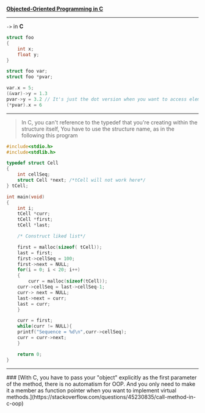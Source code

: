 [**Objected-Oriented Programming in C**](https://www.codementor.io/michaelsafyan/object-oriented-programming-in-c-du1081gw2)
<hr>

`->` in **C**
```c
struct foo
{
    int x;
    float y;
}

struct foo var;
struct foo *pvar;

var.x = 5;
(&var)->y = 1.3
pvar->y = 3.2 // It's just the dot version when you want to access elements of a struct/class that is a pointer instead of a reference.
(*pvar).x = 6
```
<hr>

> In C, you can't reference to the typedef that you're creating within the structure itself, You have to use the structure name, as in the following this program
```c
#include<stdio.h>
#include<stdlib.h>

typedef struct Cell
{
    int cellSeq;
    struct Cell *next; /*tCell will not work here*/
} tCell;

int main(void)
{
    int i;
    tCell *curr;
    tCell *first;
    tCell *last;

    /* Construct liked list*/

    first = malloc(sizeof( tCell));
    last = first;
    first->cellSeq = 100;
    first->next = NULL;
    for(i = 0; i < 20; i++)
    {
        curr = malloc(sizeof(tCell));
	curr->cellSeq = last->cellSeq-1;
	curr-> next = NULL;
	last->next = curr;
	last = curr;
    }

    curr = first;
    while(curr != NULL){
	printf("Sequence = %d\n",curr->cellSeq);
	curr = curr->next;
    }

    return 0;
}
```
<hr>
### [With C, you have to pass your "object" explicitly as the first parameter of the method, there is no automatism for OOP. And you only need to make it a member as function pointer when you want to implement virtual methods.](https://stackoverflow.com/questions/45230835/call-method-in-c-oop)
